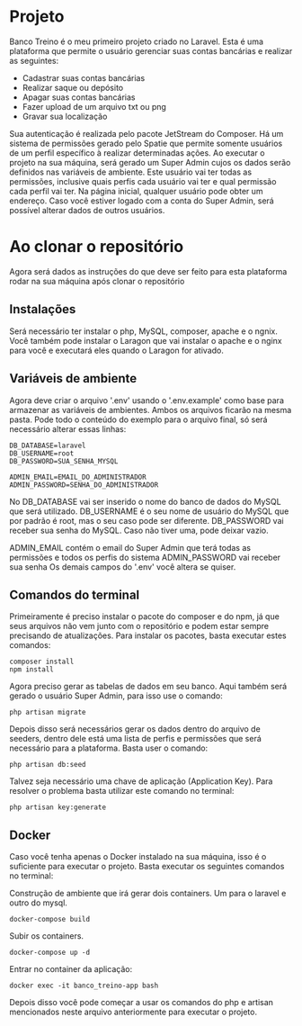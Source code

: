 # Projeto

Banco Treino é o meu primeiro projeto criado no Laravel. Esta é uma plataforma que permite o usuário gerenciar suas contas bancárias e realizar as seguintes:


- Cadastrar suas contas bancárias
- Realizar saque ou depósito
- Apagar suas contas bancárias
- Fazer upload de um arquivo txt ou png
- Gravar sua localização


Sua autenticação é realizada pelo pacote JetStream do Composer. Há um sistema de permissões gerado pelo Spatie que permite somente usuários de um perfil específico à realizar determinadas ações. Ao executar o projeto na sua máquina, será gerado um Super Admin cujos os dados serão definidos nas variáveis de ambiente. Este usuário vai ter todas as permissões, inclusive quais perfis cada usuário vai ter e qual permissão cada perfil vai ter.
Na página inicial, qualquer usuário pode obter um endereço. Caso você estiver logado com a conta do Super Admin, será possível alterar dados de outros usuários.


# Ao clonar o repositório

Agora será dados as instruções do que deve ser feito para esta plataforma rodar na sua máquina após clonar o repositório

## Instalações

Será necessário ter instalar o php, MySQL, composer, apache e o ngnix. Você também pode instalar o Laragon que vai instalar o apache e o nginx para você e executará eles quando o Laragon for ativado.

## Variáveis de ambiente

Agora deve criar o arquivo '.env' usando o '.env.example' como base para armazenar as variáveis de ambientes. Ambos os arquivos ficarão na mesma pasta. Pode todo o conteúdo do exemplo para o arquivo final, só será necessário alterar essas linhas:


```
DB_DATABASE=laravel
DB_USERNAME=root
DB_PASSWORD=SUA_SENHA_MYSQL

ADMIN_EMAIL=EMAIL_DO_ADMINISTRADOR
ADMIN_PASSWORD=SENHA_DO_ADMINISTRADOR
```


No DB_DATABASE vai ser inserido o nome do banco de dados do MySQL que será utilizado.
DB_USERNAME é o seu nome de usuário do MySQL que por padrão é root, mas o seu caso pode ser diferente.
DB_PASSWORD vai receber sua senha do MySQL. Caso não tiver uma, pode deixar vazio.


ADMIN_EMAIL contém o email do Super Admin que terá todas as permissões e todos os perfis do sistema
ADMIN_PASSWORD vai receber sua senha
Os demais campos do '.env' você altera se quiser.


## Comandos do terminal

Primeiramente é preciso instalar o pacote do composer e do npm, já que seus arquivos não vem junto com o repositório e podem estar sempre precisando de atualizações. Para instalar os pacotes, basta executar estes comandos:

```
composer install
npm install
```


Agora preciso gerar as tabelas de dados em seu banco. Aqui também será gerado o usuário Super Admin, para isso use o comando:
```
php artisan migrate
```


Depois disso será necessários gerar os dados dentro do arquivo de seeders, dentro dele está uma lista de perfis e permissões que será necessário para a plataforma. Basta user o comando:
```
php artisan db:seed
```


Talvez seja necessário uma chave de aplicação (Application Key). Para resolver o problema basta utilizar este comando no terminal:
```
php artisan key:generate
```


## Docker


Caso você tenha apenas o Docker instalado na sua máquina, isso é o suficiente para executar o projeto. Basta executar os seguintes comandos no terminal:


Construção de ambiente que irá gerar dois containers. Um para o laravel e outro do mysql.
```
docker-compose build
```


Subir os containers.
```
docker-compose up -d
```


Entrar no container da aplicação:
```
docker exec -it banco_treino-app bash
```


Depois disso você pode começar a usar os comandos do php e artisan mencionados neste arquivo anteriormente para executar o projeto.